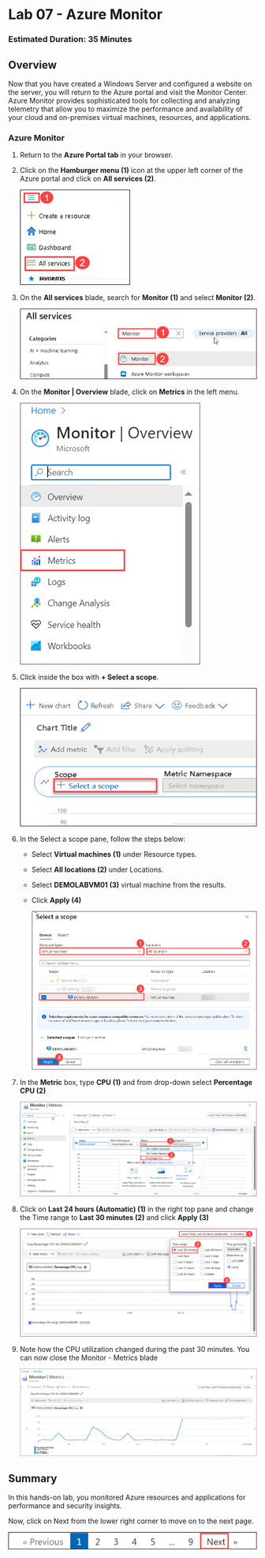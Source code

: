 ﻿# Lab 07 - Azure Monitor

### Estimated Duration: 35 Minutes

## Overview
 
Now that you have created a Windows Server and configured a website on the server, you will return to the Azure portal and visit the Monitor Center. Azure Monitor provides sophisticated tools for collecting and analyzing telemetry that allow you to maximize the performance and availability of your cloud and on-premises virtual machines, resources, and applications.

### Azure Monitor

1. Return to the **Azure Portal tab** in your browser.

2. Click on the **Hamburger menu (1)** icon at the upper left corner of the Azure portal and click on **All services (2)**.

   ![](../instructions/images/Monitor-01.png)

3. On the **All services** blade, search for **Monitor (1)** and select **Monitor (2)**.

   ![](../instructions/images/Monitor-02.png)

3. On the **Monitor | Overview** blade, click on **Metrics** in the left menu.

   ![](../instructions/images/lab6-image2.png)

4. Click inside the box with **+ Select a scope**.

   ![Azure Monitor metric scope](images/adding-scope-metrics.png)

5. In the Select a scope pane, follow the steps below:
 
   - Select **Virtual machines (1)** under Resource types.

   - Select **All locations (2)** under Locations.
    
   - Select <copy>**DEMOLABVM01 (3)** </copy> virtual machine from the results.

   - Click **Apply (4)**

     ![Azure Monitor metric adding scope](images/monitor-03.png) 

6. In the **Metric** box, type <copy>**CPU (1)**</copy> and from drop-down select **Percentage CPU (2)**

    ![Azure Monitor metric cpu](images/monitor-05.png)

7. Click on **Last 24 hours (Automatic) (1)** in the right top pane and change the Time range to **Last 30 minutes (2)** and click **Apply (3)**

    ![](../instructions/images/Monitor-04.png)

8. Note how the CPU utilization changed during the past 30 minutes. You can now close the Monitor - Metrics blade

    ![Azure Monitor metric review](images/final-vm-monitor.png)

## Summary

In this hands-on lab, you monitored Azure resources and applications for performance and security insights.

Now, click on Next from the lower right corner to move on to the next page.

![Launch Azure Portal](../instructions/images/avm-18.png)
